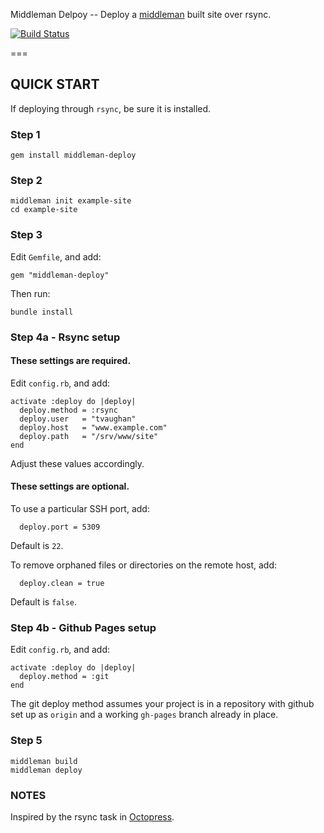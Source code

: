 Middleman Delpoy -- Deploy a [middleman](http://middlemanapp.com/) built site over rsync.

[![Build Status](https://secure.travis-ci.org/tvaughan/middleman-deploy.png)](http://travis-ci.org/tvaughan/middleman-deploy)

===

## QUICK START

If deploying through `rsync`, be sure it is installed.

### Step 1

    gem install middleman-deploy

### Step 2

    middleman init example-site
    cd example-site

### Step 3

Edit `Gemfile`, and add:

    gem "middleman-deploy"

Then run:

    bundle install

### Step 4a - Rsync setup

#### These settings are required.

Edit `config.rb`, and add:

    activate :deploy do |deploy|
      deploy.method = :rsync
      deploy.user   = "tvaughan"
      deploy.host   = "www.example.com"
      deploy.path   = "/srv/www/site"
    end

Adjust these values accordingly.

#### These settings are optional.

To use a particular SSH port, add:

      deploy.port = 5309

Default is `22`.

To remove orphaned files or directories on the remote host, add:

      deploy.clean = true

Default is `false`.

### Step 4b - Github Pages setup

Edit `config.rb`, and add:

    activate :deploy do |deploy|
      deploy.method = :git
    end

The git deploy method assumes your project is in a repository with
github set up as `origin` and a working `gh-pages` branch already in place.

### Step 5

    middleman build
    middleman deploy

### NOTES

Inspired by the rsync task in [Octopress](https://github.com/imathis/octopress).

